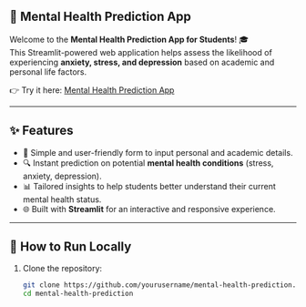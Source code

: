 ## 🌿 Mental Health Prediction App  

Welcome to the **Mental Health Prediction App for Students**! 🎓  
This Streamlit-powered web application helps assess the likelihood of experiencing **anxiety, stress, and depression** based on academic and personal life factors.  

👉 Try it here: [Mental Health Prediction App](https://predictmentalhealth.streamlit.app/)  

---

## ✨ Features  
- 📝 Simple and user-friendly form to input personal and academic details.  
- 🔍 Instant prediction on potential **mental health conditions** (stress, anxiety, depression).  
- 📊 Tailored insights to help students better understand their current mental health status.  
- 🌐 Built with **Streamlit** for an interactive and responsive experience.  

---

## 🚀 How to Run Locally  

1. Clone the repository:  
   ```bash
   git clone https://github.com/yourusername/mental-health-prediction.git
   cd mental-health-prediction
